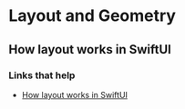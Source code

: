 # Layout and Geometry

## How layout works in SwiftUI



### Links that help

- [How layout works in SwiftUI](https://www.hackingwithswift.com/books/ios-swiftui/how-layout-works-in-swiftui)
